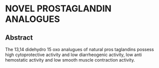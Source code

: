 # NOVEL PROSTAGLANDIN ANALOGUES

## Abstract
The 13,14 didehydro 15 oxo analugues of natural pros taglandins possess high cytoprotective activity and low diarrheogenic activity, low anti hemostatic activity and low smooth muscle contraction activity.